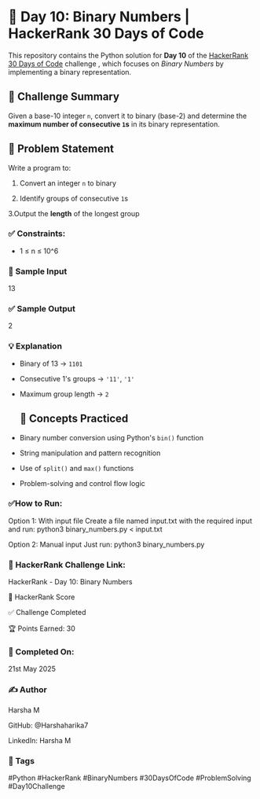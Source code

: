 # 🔢 Day 10: Binary Numbers | HackerRank 30 Days of Code

This repository contains the Python solution for **Day 10** of the [HackerRank 30 Days of Code](https://www.hackerrank.com/domains/tutorials/30-days-of-code) challenge , which focuses on *Binary Numbers* by implementing a binary representation.

## 🚀 Challenge Summary

Given a base-10 integer `n`, convert it to binary (base-2) and determine the **maximum number of consecutive `1`s** in its binary representation.

## 📝 Problem Statement

Write a program to:

 1. Convert an integer `n` to binary

 2. Identify groups of consecutive `1`s

 3.Output the **length** of the longest group

### ✅ Constraints:

- 1 ≤ n ≤ 10^6

### 🔢 Sample Input

13

### ✅ Sample Output

2

### 💡 Explanation

- Binary of 13 → `1101`

- Consecutive 1's groups → `'11'`, `'1'`
  
- Maximum group length → `2`

  ## 🧠 Concepts Practiced

- Binary number conversion using Python's `bin()` function
  
- String manipulation and pattern recognition
  
- Use of `split()` and `max()` functions
  
- Problem-solving and control flow logic

### ✅How to Run:

Option 1: With input file Create a file named input.txt with the required input and run: python3 binary_numbers.py < input.txt

Option 2: Manual input Just run: python3 binary_numbers.py

### 🔗 HackerRank Challenge Link: 

HackerRank - Day 10: Binary Numbers 

🏅 HackerRank Score

✅ Challenge Completed

🏆 Points Earned: 30

### 📅 Completed On:

21st May 2025

### ✍ Author

Harsha M

GitHub: @Harshaharika7

LinkedIn: Harsha M

### 🔖 Tags

#Python #HackerRank #BinaryNumbers #30DaysOfCode #ProblemSolving #Day10Challenge



